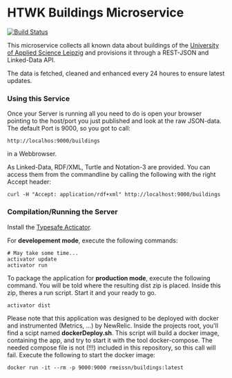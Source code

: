 HTWK Buildings Microservice
=================================
[![Build Status](https://snap-ci.com/HTWK-App/BuildingsService/branch/master/build_image)](https://snap-ci.com/HTWK-App/BuildingsService/branch/master)

This microservice collects all known data about buildings of the [University of Applied Science Leipzig](https://www.htwk-leipzig.de/en) and provisions it through a REST-JSON and Linked-Data API.

The data is fetched, cleaned and enhanced every 24 houres to ensure latest updates.

### Using this Service ###

Once your Server is running all you need to do is open your browser pointing to the host/port you just published and look at the raw JSON-data. The default Port is 9000, so you got to call:

``` http://localhos:9000/buildings ```

in a Webbrowser.

As Linked-Data, RDF/XML, Turtle and Notation-3 are provided. You can access them from the commandline by calling the following with the right Accept header:

```
curl -H "Accept: application/rdf+xml" http://localhost:9000/buildings
```

### Compilation/Running the Server  ###

Install the [Typesafe Acticator](//www.playframework.com/documentation/2.3.x/Installing).

For **developement mode**, execute the following commands:

``` 
# May take some time...
activator update
activator run 
```

To package the application for **production mode**, execute the following command. You will be told where the resulting dist zip is placed. Inside this zip, theres a run script. Start it and your ready to go.

```
activator dist
```

Please note that this application was designed to be deployed with docker and instrumented (Metrics, ...) by NewRelic. Inside the projects root, you'll find a scipt named **dockerDeploy.sh**. This script will build a docker image, containing the app, and try to start it with the tool docker-compose. The needed compose file is not (!!!) included in this repository, so this call will fail. Execute the following to start the docker image:

```
docker run -it --rm -p 9000:9000 rmeissn/buildings:latest
```
